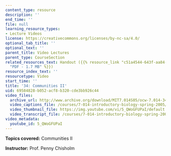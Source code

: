 ```yaml
---
content_type: resource
description: ''
end_time: ''
file: null
learning_resource_types:
- Lecture Videos
license: https://creativecommons.org/licenses/by-nc-sa/4.0/
optional_tab_title: ''
optional_text: ''
parent_title: Video Lectures
parent_type: CourseSection
related_resources_text: Handout ({{% resource_link "c51a4544-643f-aa84-9a39-8c031d0962fc"
  "PDF - 1.7 MB" %}})
resource_index_text: ''
resourcetype: Video
start_time: ''
title: '34: Communities II'
uid: 69584828-b052-acf8-b320-cde3bb926c44
video_files:
  archive_url: http://www.archive.org/download/MIT7.014S05/ocw-7.014-34-06may05-220k.mp4
  video_captions_file: /courses/7-014-introductory-biology-spring-2005/931c831d7baa50be8a982d57ccf84e20_5_QWoGFUPaI.vtt
  video_thumbnail_file: https://img.youtube.com/vi/5_QWoGFUPaI/default.jpg
  video_transcript_file: /courses/7-014-introductory-biology-spring-2005/5e14a9a68216c462ab1898b1f7f6b576_5_QWoGFUPaI.pdf
video_metadata:
  youtube_id: 5_QWoGFUPaI
---
```

**Topics covered:** Communities II  
  
**Instructor:** Prof. Penny Chisholm
